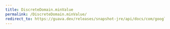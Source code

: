 ```yaml
---
title: DiscreteDomain.minValue
permalink: /DiscreteDomain.minValue/
redirect_to: https://guava.dev/releases/snapshot-jre/api/docs/com/google/common/collect/DiscreteDomain.html#minValue--
---
```


